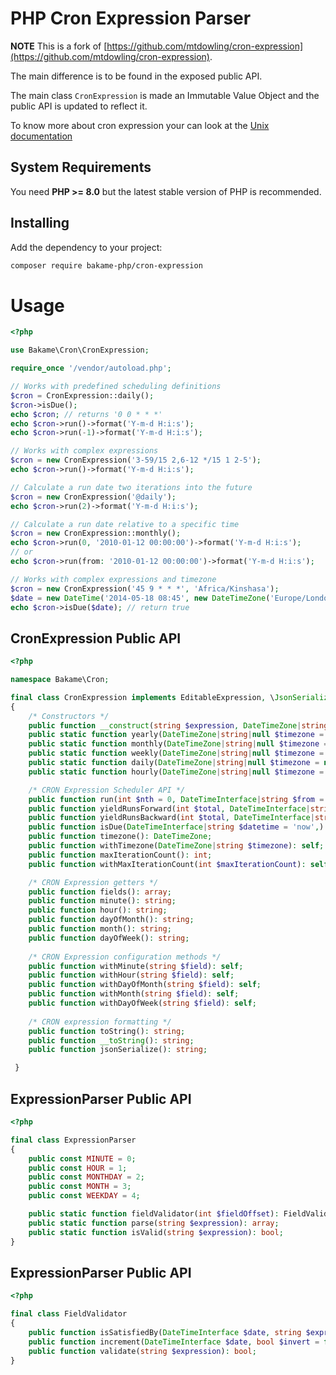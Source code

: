 PHP Cron Expression Parser
==========================

**NOTE** This is a fork of [https://github.com/mtdowling/cron-expression](https://github.com/mtdowling/cron-expression).  

The main difference is to be found in the exposed public API.

The main class `CronExpression` is made an Immutable Value Object and the public API is updated to reflect it.

To know more about cron expression your can look at the [Unix documentation](https://www.unix.com/man-page/linux/5/crontab/)

## System Requirements

You need **PHP >= 8.0** but the latest stable version of PHP is recommended.

## Installing

Add the dependency to your project:

```bash
composer require bakame-php/cron-expression
```

Usage
=====

```php
<?php

use Bakame\Cron\CronExpression;

require_once '/vendor/autoload.php';

// Works with predefined scheduling definitions
$cron = CronExpression::daily();
$cron->isDue();
echo $cron; // returns '0 0 * * *'
echo $cron->run()->format('Y-m-d H:i:s');
echo $cron->run(-1)->format('Y-m-d H:i:s');

// Works with complex expressions
$cron = new CronExpression('3-59/15 2,6-12 */15 1 2-5');
echo $cron->run()->format('Y-m-d H:i:s');

// Calculate a run date two iterations into the future
$cron = new CronExpression('@daily');
echo $cron->run(2)->format('Y-m-d H:i:s');

// Calculate a run date relative to a specific time
$cron = new CronExpression::monthly();
echo $cron->run(0, '2010-01-12 00:00:00')->format('Y-m-d H:i:s');
// or
echo $cron->run(from: '2010-01-12 00:00:00')->format('Y-m-d H:i:s');

// Works with complex expressions and timezone
$cron = new CronExpression('45 9 * * *', 'Africa/Kinshasa');
$date = new DateTime('2014-05-18 08:45', new DateTimeZone('Europe/London'));
echo $cron->isDue($date); // return true
```

## CronExpression Public API

```php
<?php

namespace Bakame\Cron;

final class CronExpression implements EditableExpression, \JsonSerializable, \Stringable
{
    /* Constructors */
    public function __construct(string $expression, DateTimeZone|string|null $timezone = null, int $maxIterationCount = 1000);
    public static function yearly(DateTimeZone|string|null $timezone = null, int $maxIterationCount = 1000): self;
    public static function monthly(DateTimeZone|string|null $timezone = null, int $maxIterationCount = 1000): self;
    public static function weekly(DateTimeZone|string|null $timezone = null, int $maxIterationCount = 1000): self;
    public static function daily(DateTimeZone|string|null $timezone = null, int $maxIterationCount = 1000): self;
    public static function hourly(DateTimeZone|string|null $timezone = null, int $maxIterationCount = 1000): self;

    /* CRON Expression Scheduler API */
    public function run(int $nth = 0, DateTimeInterface|string $from = 'now', int $options = self::EXCLUDE_START_DATE): DateTimeImmutable;
    public function yieldRunsForward(int $total, DateTimeInterface|string $from = 'now',  int $options = self::EXCLUDE_START_DATE): Generator;
    public function yieldRunsBackward(int $total, DateTimeInterface|string $from = 'now', int $options = self::EXCLUDE_START_DATE): Generator;
    public function isDue(DateTimeInterface|string $datetime = 'now',): bool;
    public function timezone(): DateTimeZone;
    public function withTimezone(DateTimeZone|string $timezone): self;
    public function maxIterationCount(): int;
    public function withMaxIterationCount(int $maxIterationCount): self;

    /* CRON Expression getters */
    public function fields(): array;
    public function minute(): string;
    public function hour(): string;
    public function dayOfMonth(): string;
    public function month(): string;
    public function dayOfWeek(): string;
    
    /* CRON Expression configuration methods */
    public function withMinute(string $field): self;
    public function withHour(string $field): self;
    public function withDayOfMonth(string $field): self;
    public function withMonth(string $field): self;
    public function withDayOfWeek(string $field): self;
    
    /* CRON expression formatting */
    public function toString(): string;
    public function __toString(): string;
    public function jsonSerialize(): string;

 }
```

## ExpressionParser Public API

```php
<?php

final class ExpressionParser
{
    public const MINUTE = 0;
    public const HOUR = 1;
    public const MONTHDAY = 2;
    public const MONTH = 3;
    public const WEEKDAY = 4;

    public static function fieldValidator(int $fieldOffset): FieldValidator;
    public static function parse(string $expression): array;
    public static function isValid(string $expression): bool;
}
```

## ExpressionParser Public API

```php
<?php

final class FieldValidator
{
    public function isSatisfiedBy(DateTimeInterface $date, string $expression): bool;
    public function increment(DateTimeInterface $date, bool $invert = false, string $parts = null): DateTimeInterface;
    public function validate(string $expression): bool;
}
```
